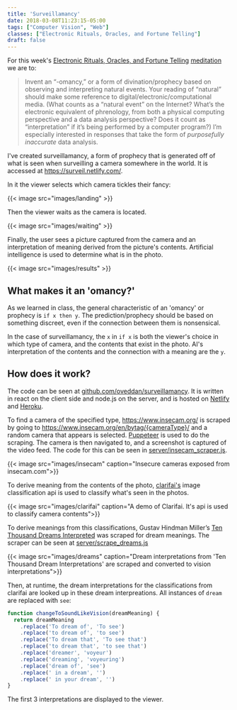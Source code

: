 ```yaml
---
title: 'Surveillamancy'
date: 2018-03-08T11:23:15-05:00
tags: ["Computer Vision", "Web"]
classes: ["Electronic Rituals, Oracles, and Fortune Telling"]
draft: false
---
```


For this week's [Electronic Rituals, Oracles, and Fortune Telling](http://eroft.decontextualize.com/)
[meditation](http://eroft.decontextualize.com/schedule/#meditation-3-assigned) we are to:

> Invent an “-omancy,” or a form of divination/prophecy based on observing and interpreting natural events. 
> Your reading of “natural” should make some reference to digital/electronic/computational media. 
> (What counts as a “natural event” on the Internet? What’s the electronic equivalent of phrenology, 
> from both a physical computing perspective and a data analysis perspective? 
> Does it count as “interpretation” if it’s being performed by a computer program?)
> I’m especially interested in responses that take the form of *purposefully inaccurate* data analysis.

I've created surveillamancy, a form of prophecy that is generated off of what is seen when surveilling
a camera somewhere in the world.  It is accessed at https://surveil.netlify.com/. 

In it the viewer selects which camera tickles their fancy:

{{< image src="images/landing" >}}

Then the viewer waits as the camera is located.

{{< image src="images/waiting" >}}

Finally, the user sees a picture captured from the camera and an interpretation of meaning derived from the picture's contents.
Artificial intelligence is used to determine what is in the photo.

{{< image src="images/results" >}}

## What makes it an 'omancy?'

As we learned in class, the general characteristic of an 'omancy' or prophecy is `if x then y`.
The prediction/prophecy should be based on something discreet, even if the connection between them
is nonsensical.

In the case of surveillamancy, the `x` in `if x` is both the viewer's choice in which type of camera,
and the contents that exist in the photo.  AI's interpretation of the contents and the connection
with a meaning are the `y`.

## How does it work?

The code can be seen at [github.com/oveddan/surveillamancy](https://github.com/oveddan/surveillamancy). 
It is written in react on the client side and node.js on the server, and is hosted on [Netlify](https://www.netlify.com/) 
and [Heroku](heroku.com).

To find a camera of the specified type, https://www.insecam.org/ is scraped by going to 
https://www.insecam.org/en/bytag/{cameraType}/ and a random camera that appears
is selected.  [Puppeteer](https://github.com/GoogleChrome/puppeteer) is used to do the scraping.
The camera is then navigated to, and a screenshot is captured of the video feed.  The code for
this can be seen in [server/insecam_scraper.js](https://github.com/oveddan/surveillamancy/blob/master/server/insecam_scraper.js).

{{< image src="images/insecam" caption="Insecure cameras exposed from insecam.com">}}

To derive meaning from the contents of the photo, [clarifai's](https://clarifai.com/) image classification api is used
to classify what's seen in the photos.

{{< image src="images/clarifai" caption="A demo of Clarifai.  It's api is used to classify camera contents">}}

To derive meanings from this classifications, 
Gustav Hindman Miller’s [Ten Thousand Dreams Interpreted](https://nickm.com/dreams/index.html) was scraped for
dream meanings.  The scraper can be seen at [server/scrape_dreams.js](https://github.com/oveddan/surveillamancy/blob/master/server/scrape_dreams.js)

{{< image src="images/dreams" caption="Dream interpretations from 'Ten Thousand Dream Interpretations' are scraped and converted to vision interpretations">}}

Then, at runtime, the dream interpretations for the classifications from clarifai are looked up in these
dream interpreations.  All instances of `dream` are replaced with `see`:


```javascript
function changeToSoundLikeVision(dreamMeaning) {
  return dreamMeaning
    .replace('To dream of', 'To see')
    .replace('to dream of', 'to see')
    .replace('To dream that', 'To see that')
    .replace('to dream that', 'to see that')
    .replace('dreamer', 'voyeur')
    .replace('dreaming', 'voyeuring')
    .replace('dream of', 'see')
    .replace(' in a dream', '')
    .replace(' in your dream', '')
}
```

The first 3 interpretations are displayed to the viewer.
